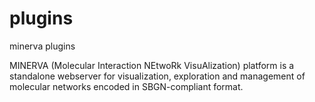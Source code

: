 # plugins
minerva plugins


MINERVA (Molecular Interaction NEtwoRk VisuAlization) platform is a standalone webserver for visualization, exploration and management of molecular networks encoded in SBGN-compliant format.
